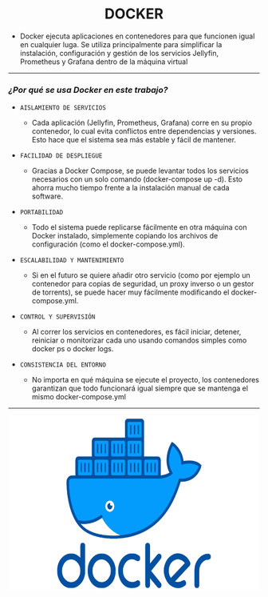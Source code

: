<h1 align="center">DOCKER</h1>

- Docker ejecuta aplicaciones en contenedores para que funcionen igual en cualquier luga. Se utiliza principalmente para simplificar la instalación, configuración y gestión de los servicios Jellyfin, Prometheus y Grafana dentro de la máquina virtual

---

### *¿Por qué se usa Docker en este trabajo?*

- `AISLAMIENTO DE SERVICIOS`
    - Cada aplicación (Jellyfin, Prometheus, Grafana) corre en su propio contenedor, lo cual evita conflictos entre dependencias y versiones. Esto hace que el sistema sea más estable y fácil de mantener.

- `FACILIDAD DE DESPLIEGUE`
    - Gracias a Docker Compose, se puede levantar todos los servicios necesarios con un solo comando (docker-compose up -d). Esto ahorra mucho tiempo frente a la instalación manual de cada software.

- `PORTABILIDAD`
    - Todo el sistema puede replicarse fácilmente en otra máquina con Docker instalado, simplemente copiando los archivos de configuración (como el docker-compose.yml).

- `ESCALABILIDAD Y MANTENIMIENTO`
    - Si en el futuro se quiere añadir otro servicio (como por ejemplo un contenedor para copias de seguridad, un proxy inverso o un gestor de torrents), se puede hacer muy fácilmente modificando el docker-compose.yml.

- `CONTROL Y SUPERVISIÓN`
    - Al correr los servicios en contenedores, es fácil iniciar, detener, reiniciar o monitorizar cada uno usando comandos simples como docker ps o docker logs.

- `CONSISTENCIA DEL ENTORNO`
    - No importa en qué máquina se ejecute el proyecto, los contenedores garantizan que todo funcionará igual siempre que se mantenga el mismo docker-compose.yml

---

<p align="center">
  <img src="/MainFolder/img/docker.png" alt="DOCKER" width="700" height="350">
</p>

